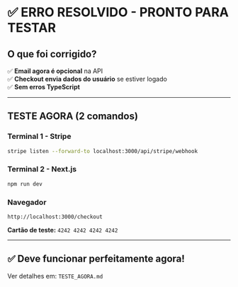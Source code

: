# ✅ ERRO RESOLVIDO - PRONTO PARA TESTAR

## O que foi corrigido?

✅ **Email agora é opcional** na API  
✅ **Checkout envia dados do usuário** se estiver logado  
✅ **Sem erros TypeScript**

---

## TESTE AGORA (2 comandos)

### Terminal 1 - Stripe
```bash
stripe listen --forward-to localhost:3000/api/stripe/webhook
```

### Terminal 2 - Next.js
```bash
npm run dev
```

### Navegador
```
http://localhost:3000/checkout
```

**Cartão de teste:** `4242 4242 4242 4242`

---

## ✅ Deve funcionar perfeitamente agora!

Ver detalhes em: `TESTE_AGORA.md`
